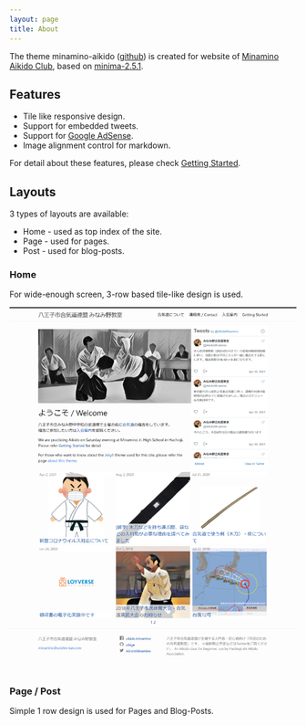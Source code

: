 ```yaml
---
layout: page
title: About
---
```


The theme minamino-aikido ([github](https://github.com/aikige/minamino-aikido)) is created for website of [Minamino Aikido Club](https://minamino-aikido.github.io/), based on [minima-2.5.1](https://github.com/jekyll/minima/releases/tag/v2.5.1).

## Features

* Tile like responsive design.
* Support for embedded tweets.
* Support for [Google AdSense](https://www.google.com/adsense).
* Image alignment control for markdown.

For detail about these features, please check [Getting Started](getting_started.html).

## Layouts 

3 types of layouts are available:

* Home - used as top index of the site.
* Page - used for pages.
* Post - used for blog-posts.

### Home

For wide-enough screen, 3-row based tile-like design is used.

![1200px](assets/img/screenshot_1200.png)

### Page / Post

Simple 1 row design is used for Pages and Blog-Posts.
